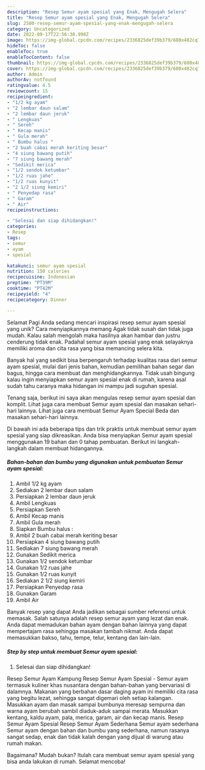 ```yaml
---
description: "Resep Semur ayam spesial yang Enak, Mengugah Selera"
title: "Resep Semur ayam spesial yang Enak, Mengugah Selera"
slug: 2500-resep-semur-ayam-spesial-yang-enak-mengugah-selera
category: Uncategorized
date: 2022-09-17T22:56:38.998Z
image: https://img-global.cpcdn.com/recipes/2336825def39b379/680x482cq70/semur-ayam-spesial-foto-resep-utama.jpg
hideToc: false
enableToc: true
enableTocContent: false
thumbnail: https://img-global.cpcdn.com/recipes/2336825def39b379/680x482cq70/semur-ayam-spesial-foto-resep-utama.jpg
cover: https://img-global.cpcdn.com/recipes/2336825def39b379/680x482cq70/semur-ayam-spesial-foto-resep-utama.jpg
author: Admin
authorAv: notfound
ratingvalue: 4.5
reviewcount: 15
recipeingredient:
- "1/2 kg ayam"
- "2 lembar daun salam"
- "2 lembar daun jeruk"
- " Lengkuas"
- " Sereh"
- " Kecap manis"
- " Gula merah"
- " Bumbu halus "
- "2 buah cabai merah keriting besar"
- "4 siung bawang putih"
- "7 siung bawang merah"
- "Sedikit merica"
- "1/2 sendok ketumbar"
- "1/2 ruas jahe"
- "1/2 ruas kunyit"
- "2 1/2 siung kemiri"
- " Penyedap rasa"
- " Garam"
- " Air"
recipeinstructions:

- "Selesai dan siap dihidangkan!"
categories:
- Resep
tags:
- semur
- ayam
- spesial

katakunci: semur ayam spesial 
nutrition: 150 calories
recipecuisine: Indonesian
preptime: "PT39M"
cooktime: "PT42M"
recipeyield: "4"
recipecategory: Dinner

---
```



Selamat Pagi Anda sedang mencari inspirasi resep semur ayam spesial yang unik? Cara menyiapkannya memang Agak tidak susah dan tidak juga mudah. Kalau salah mengolah maka hasilnya akan hambar dan justru cenderung tidak enak. Padahal semur ayam spesial yang enak selayaknya memiliki aroma dan cita rasa yang bisa memancing selera kita.


Banyak hal yang sedikit bisa berpengaruh terhadap kualitas rasa dari semur ayam spesial, mulai dari jenis bahan, kemudian pemilihan bahan segar dan bagus, hingga cara membuat dan menghidangkannya. Tidak usah bingung kalau ingin menyiapkan semur ayam spesial enak di rumah, karena asal sudah tahu caranya maka hidangan ini mampu jadi suguhan spesial.

Tenang saja, berikut ini saya akan mengulas resep semur ayam spesial dan komplit. Lihat juga cara membuat Semur ayam spesial dan masakan sehari-hari lainnya. Lihat juga cara membuat Semur Ayam Special Beda dan masakan sehari-hari lainnya.


Di bawah ini ada beberapa tips dan trik praktis untuk membuat semur ayam spesial yang siap dikreasikan. Anda bisa menyiapkan Semur ayam spesial menggunakan 19 bahan dan 0 tahap pembuatan. Berikut ini langkah-langkah dalam membuat hidangannya.

<!--inarticleads1-->

##### Bahan-bahan dan bumbu yang digunakan untuk pembuatan Semur ayam spesial:

1. Ambil 1/2 kg ayam
1. Sediakan 2 lembar daun salam
1. Persiapkan 2 lembar daun jeruk
1. Ambil  Lengkuas
1. Persiapkan  Sereh
1. Ambil  Kecap manis
1. Ambil  Gula merah
1. Siapkan  Bumbu halus :
1. Ambil 2 buah cabai merah keriting besar
1. Persiapkan 4 siung bawang putih
1. Sediakan 7 siung bawang merah
1. Gunakan Sedikit merica
1. Gunakan 1/2 sendok ketumbar
1. Gunakan 1/2 ruas jahe
1. Gunakan 1/2 ruas kunyit
1. Sediakan 2 1/2 siung kemiri
1. Persiapkan  Penyedap rasa
1. Gunakan  Garam
1. Ambil  Air


Banyak resep yang dapat Anda jadikan sebagai sumber referensi untuk memasak. Salah satunya adalah resep semur ayam yang lezat dan enak. Anda dapat memadukan bahan ayam dengan bahan lainnya yang dapat mempertajam rasa sehingga masakan tambah nikmat. Anda dapat memasukkan bakso, tahu, tempe, telur, kentang dan lain-lain. 

<!--inarticleads2-->

##### Step by step untuk membuat Semur ayam spesial:


1. Selesai dan siap dihidangkan!

Resep Semur Ayam Kampung Resep Semur Ayam Spesial - Semur ayam termasuk kuliner khas nusantara dengan bahan-bahan yang bervariasi di dalamnya. Makanan yang berbahan dasar daging ayam ini memiliki cita rasa yang begitu lezat, sehingga sangat digemari oleh setiap kalangan. Masukkan ayam dan masak sampai bumbunya meresap sempurna dan warna ayam berubah sambil diaduk-aduk sampai merata. Masukkan kentang, kaldu ayam, pala, merica, garam, air dan kecap manis. Resep Semur Ayam Spesial Resep Semur Ayam Sederhana Semur ayam sederhana Semur ayam dengan bahan dan bumbu yang sederhana, namun rasanya sangat sedap, enak dan tidak kalah dengan yang dijual di warung atau rumah makan. 

Bagaimana? Mudah bukan? Itulah cara membuat semur ayam spesial yang bisa anda lakukan di rumah. Selamat mencoba!
